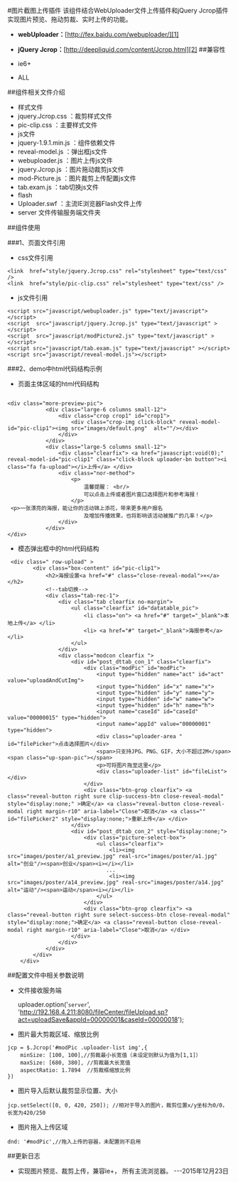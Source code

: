 ﻿#图片截图上传插件
该组件结合WebUploader文件上传插件和jQuery Jcrop插件实现图片预览、拖动剪裁、实时上传的功能。

- **webUploader：**[http://fex.baidu.com/webuploader/][1]
- **jQuery Jcrop：**[http://deepliquid.com/content/Jcrop.html][2]
##兼容性
- ie6+
- ALL

  [1]: http://fex.baidu.com/webuploader/
  [2]: http://deepliquid.com/content/Jcrop.html
  
##组件相关文件介绍
- 样式文件
 - jquery.Jcrop.css ：裁剪样式文件
 - pic-clip.css ：主要样式文件
- js文件
 - jquery-1.9.1.min.js ：组件依赖文件
 - reveal-model.js ：弹出框js文件
 - webuploader.js ：图片上传js文件
 - jquery.Jcrop.js ：图片拖动裁剪js文件
 - mod-Picture.js ：图片裁剪上传配置js文件
 - tab.exam.js ：tab切换js文件
-  flash
 - Uploader.swf  ：主流IE浏览器Flash文件上传
- server 文件传输服务端文件夹

##组件使用

###1、页面文件引用

- css文件引用
```
<link  href="style/jquery.Jcrop.css" rel="stylesheet" type="text/css" />
<link  href="style/pic-clip.css" rel="stylesheet" type="text/css" />
```
- js文件引用
```
<script src="javascript/webuploader.js" type="text/javascript"></script>
<script  src="javascript/jquery.Jcrop.js" type="text/javascript" ></script>
<script  src="javascript/modPicture2.js" type="text/javascript" ></script>
<script src="javascript/tab.exam.js" type="text/javascript" ></script>
<script src="javascript/reveal-model.js"></script>
```
###2、demo中html代码结构示例
- 页面主体区域的html代码结构
```

<div class="more-preview-pic">
            <div class="large-6 columns small-12">
                <div class="crop crop1" id="crop1">
                    <div class="crop-img click-block" reveal-model-id="pic-clip1"><img src="images/default.png"  alt=""/></div>
                </div>
            </div>
            <div class="large-5 columns small-12">
                <div class="clearfix"> <a href="javascript:void(0);" reveal-model-id="pic-clip1" class="click-block uploader-bn button"><i class="fa fa-upload"></i>上传</a> </div>
                <div class="nor-method">
                    <p>
                        温馨提醒： <br/>
                        可以点击上传或者图片窗口选择图片和参考海报！
                    </p>
 <p>一张漂亮的海报，能让你的活动锦上添花，带来更多用户报名
                        及增加传播效果，也将影响该活动被推广的几率！</p>
                </div>
            </div>
</div>
```
- 模态弹出框中的html代码结构
```
 <div class=" row-upload" >
        <div class="box-content" id="pic-clip1">
            <h2>海报设置<a href="#" class="close-reveal-modal">×</a></h2>
            <!--tab切换-->
            <div class="tab-rec-1">
                <div class="tab clearfix no-margin">
                    <ul class="clearfix" id="datatable_pic">
                        <li class="on"> <a href="#" target="_blank">本地上传</a> </li>
                        <li> <a href="#" target="_blank">海报参考</a> </li>
                    </ul>
                </div>
                <div class="modcon clearfix ">
                    <div id="post_dttab_con_1" class="clearfix">
                        <div class="modPic" id="modPic">
                            <input type="hidden" name="act" id="act" value="uploadAndCutImg">
                            <input type="hidden" id="x" name="x">
                            <input type="hidden" id="y" name="y">
                            <input type="hidden" id="w" name="w">
                            <input type="hidden" id="h" name="h">
                            <input name="caseId" id="caseId" value="00000015" type="hidden">
                            <input name="appId" value="00000001" type="hidden">
                            <div class="uploader-area " id="filePicker">点击选择图片</div>
                            <span>只支持JPG、PNG、GIF，大小不超过2M</span> <span class="up-span-pic"></span>
                            <p>可将图片拖至这里</p>
                            <div class="uploader-list" id="fileList"></div>
                        </div>
                        <div class="btn-grop clearfix"> <a class="reveal-button right sure clip-success-btn close-reveal-modal" style="display:none;" >确定</a> <a class="reveal-button close-reveal-modal right margin-r10" aria-label="Close">取消</a> <a class="" id="filePicker2" style="display:none;">重新上传</a> </div>
                    </div>
                    <div id="post_dttab_con_2" style="display:none;">
                        <div class="picture-select-box">
                            <ul class="clearfix">
                                <li><img src="images/poster/a1_preview.jpg" real-src="images/poster/a1.jpg" alt="创业"/><span>创业</span><i></i></li>
                               ...
                                <li><img src="images/poster/a14_preview.jpg" real-src="images/poster/a14.jpg" alt="运动"/><span>运动</span><i></i></li>
                            </ul>
                        </div>
                        <div class="btn-grop clearfix"> <a class="reveal-button right sure select-success-btn close-reveal-modal" style="display:none;">确定</a> <a class="reveal-button close-reveal-modal right margin-r10" aria-label="Close">取消</a> </div>
                    </div>
                </div>
            </div>
        </div>
    </div>
```
##配置文件中相关参数说明

-  文件接收服务端

	uploader.option('`server`', 'http://192.168.4.211:8080/fileCenter/fileUpload.sp?act=uploadSave&appId=00000001&caseId=00000018');

- 图片最大剪裁区域、缩放比例
```
jcp = $.Jcrop('#modPic .uploader-list img',{
	minSize: [100, 100],//剪裁最小长宽值（未设定则默认为值为[1,1]）
	maxSize: [680, 380], //剪裁最大长宽值
	aspectRatio: 1.7894  //剪裁框缩放比例
})
```

-  图片导入后默认裁剪显示位置、大小

```
jcp.setSelect([0, 0, 420, 250]); //相对于导入的图片，裁剪位置x/y坐标为0/0，长宽为420/250
```
- 图片拖入上传区域
```
dnd: '#modPic',//拖入上传的容器，未配置则不启用
```

##更新日志
- 实现图片预览、裁剪上传，兼容ie+， 所有主流浏览器。  ---2015年12月23日 


